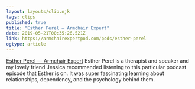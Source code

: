 ```yaml
---
layout: layouts/clip.njk 
tags: clips 
published: true 
title: "Esther Perel — Armchair Expert" 
date: 2019-05-21T00:35:26.521Z 
link: https://armchairexpertpod.com/pods/esther-perel 
ogtype: article 
---
```

[Esther Perel — Armchair Expert](https://armchairexpertpod.com/pods/esther-perel) 
Esther Perel is a therapist and speaker and my lovely friend Jessica recommended listening to this particular podcast episode that Esther is on. It was super fascinating learning about  relationships, dependency, and the psychology behind them.